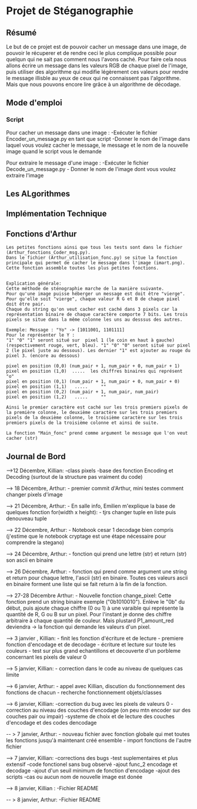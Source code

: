 # Projet de Stéganographie

## Résumé

Le but de ce projet est de pouvoir cacher un message dans une image, de pouvoir le récuperer et de rendre ceci le plus complique possible pour quelqun qui ne sait pas comment nous l'avons caché. Pour faire cela nous allons écrire un message dans les valeurs RGB de chaque pixel de l'image, puis utiliser des algorithme qui modifie légèrement ces valeurs pour rendre le message illisble au yeux de ceux qui ne connaissent pas l'algorithme. Mais que nous pouvons encore lire grâce à un algorithme de décodage.


## Mode d'emploi

### Script

Pour cacher un message dans une image : 
    -Exécuter le fichier Encoder_un_message.py en tant que script
    -Donner le nom de l'image dans laquel vous voulez cacher le message, le message et le nom de la nouvelle image quand le script vous le demande

Pour extraire le message d'une image :
    -Exécuter le fichier Decode_un_message.py 
    - Donner le nom de l'image dont vous voulez extraire l'image

### 

## Les ALgorithmes

##  Implémentation Technique

## Fonctions d'Arthur

    Les petites fonctions ainsi que tous les tests sont dans le fichier (Arthur_fonctions_Coder_msg.py).
    Dans le fichier (Arthur_utilisation_fonc.py) se situe la fonction principale qui permet de cacher le message dans l'image (imart.png). Cette fonction assemble toutes les plus petites fonctions.


    Explication générale:
    Cette méthode de sténographie marche de la manière suivante. 
    Pour qu'une image puisse héberger un message est doit être "vierge". Pour qu'elle soit "vierge", chaque valeur R G et B de chaque pixel doit être pair.
    Chaque du string qu'on veut cacher est caché dans 3 pixels car la représentation binaire de chaque caractère comporte 7 bits. Les trois pixels se situe dans la même colonne les uns au desssus des autres. 

    Exemple: Message : "Yo" -> [1011001, 1101111]
    Pour le représenter le Y :
    "1" "0" "1" seront situé sur  pixel 1 (le coin en haut à gauche)(respectivement rouge, vert, bleu). "1" "0" "0" seront situé sur pixel 2 (le pixel juste au dessous). Les dernier "1" est ajouter au rouge du pixel 3. (encore au dessous) 

    pixel en position (0,0) (num_pair + 1, num_pair + 0, num_pair + 1)      pixel en position (1,0)  .....  les chiffres binaires qui représent "o"
    pixel en position (0,1) (num_pair + 1, num_pair + 0, num_pair + 0)      pixel en position (1,1)   .....     ""
    pixel en position (0,2) (num_pair + 1, num_pair, num_pair)              pixel en position (1,2)   .....     ""

    Ainsi le premier caractère est caché sur les trois premiers pixels de la première colonne, le deuxième caractère sur les trois premiers pixels de la deuxième colonne, le troisième caractère sur les trois premiers pixels de la troisième colonne et ainsi de suite. 

    La fonction "Main_fonc" prend comme argument le message que l'on veut cacher (str)

## Journal de Bord 

-->12 Décembre, Killian:
    -class pixels
    -base des fonction Encoding et Decoding (surtout de la structure pas vraiment du code)

--> 18 Décembre, Arthur: 
    - premier commit d'Arthur, mini testes comment changer pixels d'image 

--> 21 Décembre, Arthur:
    - En salle info, Emilien m'explique la base de quelques fonction for(width x height):
    - tjrs changer tuple en liste puis denouveau tuple  

--> 22 Décembre, Arthur:
    - Notebook cesar 1 decodage bien compris (j'estime que le notebook cryptage est une étape nécessaire pour comprendre la stegano)

--> 24 Décembre, Arthur:
	- fonction qui prend une lettre (str) et return (str) son ascii en binaire

--> 26 Décembre, Arthur: 
	- fonction qui prend comme argument une string et return pour chaque lettre, l'ascii (str) en binaire. Toutes ces valeurs ascii en binaire 
	forment une liste qui se fait return à la fin de la fonction.

--> 27-28 Décembre Arthur: 
    - Nouvelle fonction change_pixel:
    Cette fonction prend un string binaire exemple ("0b1010010"). Enlève le "0b" du début, puis ajoute chaque chiffre (0 ou 1) à une varaible qui représente la quantité de R, G ou B sur un pixel.
    Pour l'instant je donne des chiffre arbitraire à chaque quantité de couleur. Mais plustard P1_amount_red deviendra -> la fonction qui demande les valeurs d'un pixel.

--> 3 janvier , Killian:
    - finit les fonction d'écriture et de lecture
    - premiere fonction d'encodage et de decodage
    - écriture et lecture sur toute les couleurs
    - test sur plus grand echantillons et decouverte d'un porbleme concernant les pixels de valeur 0 

--> 5 janvier, Killian:
    - correction dans le code au niveau de quelques cas limite

--> 6 janvier, Arthur:
    - appel avec Killian, discution du fonctionnement des fonctions de chacun
    - recherche fonctionnement objets/classes 
    
--> 6 janvier, Killian:
    -correction du bug avec les pixels de valeurs 0 
    -correction au niveau des couches d'encodage (on peu mtn encoder sur des couches pair ou impair)
    -systeme de choix et de lecture des couches d'encodage et des codes dencodage

-- > 7 janvier, Arthur: 
    - nouveau fichier avec fonction globale qui met toutes les fonctions jusqu'à maintenant créé ensemble
    - import fonctions de l'autre fichier

--> 7 janvier, Killian:
    -corrections des bugs 
    -test suplementaires et plus extensif
    -code fonctionel sans bug observé
    -ajout func_2 encodage et decodage
    -ajout d'un seuil minimum de fonction d'encodage
    -ajout des scripts
    -cas ou aucun nom de nouvelle image est donée

--> 8 janvier, Killian :
    -Fichier README

-- > 8 janvier, Arthur:
    -Fichier README